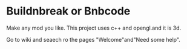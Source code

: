 # Buildnbreak or Bnbcode
Make any mod you like.
This project uses c++ and opengl.and it is 3d.

Go to wiki and seaech ro the pages "Welcome"and"Need some help".
